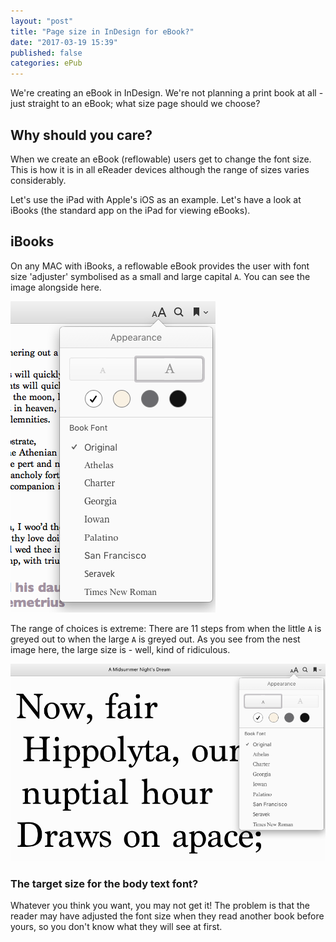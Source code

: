 ```yaml
---
layout: "post"
title: "Page size in InDesign for eBook?"
date: "2017-03-19 15:39"
published: false
categories: ePub
---
```

We're creating an eBook in InDesign. We're not planning a print book at all - just straight to an eBook; what size page should we choose?

## Why should you care?

When we create an eBook (reflowable) users get to change the font size. This is how it is in all eReader devices although the range of sizes varies considerably.

Let's use the iPad with Apple's iOS as an example. Let's have a look at iBooks (the standard app on the iPad for viewing eBooks).

## iBooks

On any MAC with iBooks, a reflowable eBook provides the user with font size 'adjuster' symbolised as a small and large capital `A`. You can see the image alongside here.

[![The appearance controller for iBooks on the MAC](/images/2017/03/ibooksfontsize.png)](/images/2017/03/ibooksfontsize.png)

The range of choices is extreme: There are 11 steps from when the little `A` is greyed out to when the large `A` is greyed out. As you see from the nest image here, the large size is - well, kind of ridiculous.

[![The largest text size with iBooks](/images/2017/03/ibooksenlargedtext.png)](/images/2017/03/ibooksenlargedtext.png)

### The target size for the body text font?

Whatever you think you want, you may not get it! The problem is that the reader may have adjusted the font size when they read another book before yours, so you don't know what they will see at first.
